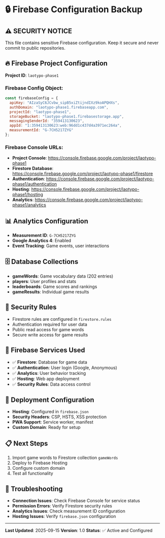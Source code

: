 # 🔒 Firebase Configuration Backup

## ⚠️ SECURITY NOTICE
This file contains sensitive Firebase configuration. Keep it secure and never commit to public repositories.

## 🔥 Firebase Project Configuration

**Project ID**: `laotypo-phase1`

### Firebase Config Object:
```javascript
const firebaseConfig = {
  apiKey: "AIzaSyC6JCvbw_sipB5xiZtijndIXz9koAPQHXs",
  authDomain: "laotypo-phase1.firebaseapp.com",
  projectId: "laotypo-phase1",
  storageBucket: "laotypo-phase1.firebasestorage.app",
  messagingSenderId: "359413130623",
  appId: "1:359413130623:web:96dd1c437d4a3971ec264a",
  measurementId: "G-7CH5217ZYG"
};
```

### Firebase Console URLs:
- **Project Console**: https://console.firebase.google.com/project/laotypo-phase1
- **Firestore Database**: https://console.firebase.google.com/project/laotypo-phase1/firestore
- **Authentication**: https://console.firebase.google.com/project/laotypo-phase1/authentication
- **Hosting**: https://console.firebase.google.com/project/laotypo-phase1/hosting
- **Analytics**: https://console.firebase.google.com/project/laotypo-phase1/analytics

## 📊 Analytics Configuration
- **Measurement ID**: `G-7CH5217ZYG`
- **Google Analytics 4**: Enabled
- **Event Tracking**: Game events, user interactions

## 🗄️ Database Collections
- **gameWords**: Game vocabulary data (202 entries)
- **players**: User profiles and stats
- **leaderboards**: Game scores and rankings
- **gameResults**: Individual game results

## 🔐 Security Rules
- Firestore rules are configured in `firestore.rules`
- Authentication required for user data
- Public read access for game words
- Secure write access for game results

## 📱 Firebase Services Used
- ✅ **Firestore**: Database for game data
- ✅ **Authentication**: User login (Google, Anonymous)
- ✅ **Analytics**: User behavior tracking
- ✅ **Hosting**: Web app deployment
- ✅ **Security Rules**: Data access control

## 🚀 Deployment Configuration
- **Hosting**: Configured in `firebase.json`
- **Security Headers**: CSP, HSTS, XSS protection
- **PWA Support**: Service worker, manifest
- **Custom Domain**: Ready for setup

## 📋 Next Steps
1. Import game words to Firestore collection `gameWords`
2. Deploy to Firebase Hosting
3. Configure custom domain
4. Test all functionality

## 🔧 Troubleshooting
- **Connection Issues**: Check Firebase Console for service status
- **Permission Errors**: Verify Firestore security rules
- **Analytics Issues**: Check measurement ID configuration
- **Hosting Issues**: Verify `firebase.json` configuration

---
**Last Updated**: 2025-09-15
**Version**: 1.0
**Status**: ✅ Active and Configured
